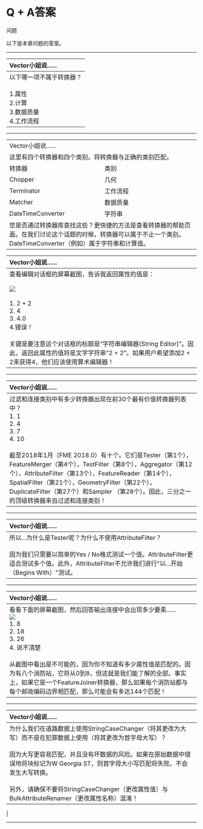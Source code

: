 # Q + A答案

 问题

以下是本章问题的答案。

---

| Vector小姐说...... |
|:--- |
| 以下哪一项不属于转换器？<br><br>1.属性<br>  2.计算<br>  3.数据质量<br>  4.工作流程<br>    |

---

<table>
<tr>
<td colspan="2">
<font style="vertical-align: inherit;">
Vector小姐说......
</font></td>
</tr>
<tr>
<td colspan="2"><font style="vertical-align: inherit;">
这里有四个转换器和四个类别。</font><font style="vertical-align: inherit;">将转换器与正确的类别匹配。
</font>
 </td>
</tr>
<tr><td width="50%"><font style="vertical-align: inherit;">转换器</font></td><td><font style="vertical-align: inherit;">类别</font></td></tr>
<tr><td><font style="vertical-align: inherit;">Chopper</font></td><td><font style="vertical-align: inherit;">几何</font></font></td></tr>
<tr><td><font style="vertical-align: inherit;">Terminator</font></td><td><font style="vertical-align: inherit;">工作流程</font></td></tr>
<tr><td><font style="vertical-align: inherit;">Matcher</font></td><td><font style="vertical-align: inherit;">数据质量</font></td></tr>
<tr><td><font style="vertical-align: inherit;">DateTimeConverter</font></td><td><font style="vertical-align: inherit;">字符串</font></td></tr>
<tr>
<td colspan="2"><font style="vertical-align: inherit;">
您是否通过转换器库查找这些？更快捷的方法是查看转换器的帮助页面。在我们讨论这个话题的时候，转换器可以属于不止一个类别。DateTimeConverter（例如）属于字符串和计算值。</font>
 </td>
</tr>
</table>

| Vector小姐说...... |
| :--- |
| 查看编辑对话框的屏幕截图，告诉我返回属性的值是：<br><br><img src="../../DesktopBasic4Transformers/Images/Img4.021.AttributeManagerMissVectorQuestion.png"><br><br>1. 2 + 2<br>2. 4<br>3. 4.0<br>4.错误！<br><br>关键是要注意这个对话框的标题是“字符串编辑器\(String Editor\)”。因此，返回此属性的值将是文字字符串“2 + 2”。如果用户希望添加2 + 2来获得4，他们应该使用算术编辑器！ |

---

| Vector小姐说......  |
| :--- |
| 过滤和连接类别中有多少转换器出现在前30个最有价值转换器列表中？<br> 1. 1<br>  2. 4<br>  3. 7<br> 4. 10<br><br>截至2018年1月（FME 2018.0）有十个。它们是Tester（第1个），FeatureMerger（第4个），TestFilter（第8个），Aggregator（第12个），AttributeFilter（第13个），FeatureReader（第14个），SpatialFilter（第21个），GeometryFilter（第22个），DuplicateFilter（第27个）和Sampler （第28个）。因此，三分之一的顶级转换器来自过滤和连接类别！<br>   |

---

| Vector小姐说......   |
| :--- |
| 所以...为什么是Tester呢？为什么不使用AttributeFilter？<br><br>  因为我们只需要以简单的Yes / No格式测试一个值。AttributeFilter更适合测试多个值。此外，AttributeFilter不允许我们进行"以...开始（Begins With）"测试。   |

---

| Vector小姐说...... |
| :--- |
| 看看下面的屏幕截图，然后回答输出连接中会出现多少要素......  <br> [![](../../.gitbook/assets/img4.061.featuremergerquestion.png)](https://github.com/safesoftware/FMETraining/blob/Desktop-Basic-2018/DesktopBasic4Transformers/Images/Img4.061.FeatureMergerQuestion.png)  <br>1. 8  <br>2. 18  <br>3. 26  <br>4. 说不清楚<br><br>从截图中看出是不可能的，因为你不知道有多少属性值是匹配的。因为有八个消防站，它将从0到8，但这就是我们能了解的全部。事实上，如果它是一个FeatureJoiner转换器，那么如果每个消防站都与每个邮政编码边界相匹配，那么可能会有多达144个匹配！   |

---

| Vector小姐说...... |
| :--- |
| 为什么我们在道路数据上使用StringCaseChanger（将其更改为大写）而不是在犯罪数据上使用（将其更改为首字母大写）？<br><br>因为大写更容易匹配，并且没有坏数据的风险。如果在原始数据中错误地将块标记为W Georgia ST，则首字母大小写匹配将失败。不会发生大写转换。<br><br>另外，请确保不要将StringCaseChanger（更改属性值）与BulkAttributeRenamer（更改属性名称）混淆！<br>
|

---
